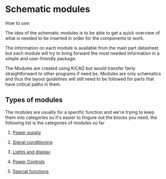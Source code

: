 # Schematic modules

How to use:

The idea of the schematic modules is to be able to get a quick overview of what is needed to be inserted in order for the components to work.

The information on each module is available from the main part datasheet but each module will try to bring forward the most needed information in a simple and user-friendly package.

The Modules are created using KiCAD but would transfer fairly straightforward to other programs if need be. Modules are only schematics and thus the layout guidelines will still need to be followed for parts that have critical paths in them.

## Types of modules

The modules are usually for a specific function and we're trying to keep them into categories so it's easier to fingure out the blocks you need. the following list is the categories of modules so far

1. [Power supply](powersupply/powerSupply.md)

2. [Signal conditioning](signalConditioning/signalConditioning.md)

3. [Lights and display](lightsAndDisplay/lightsAndDisplay.md)

4. [Power Controls](powerControl/powerControl.md)

5. [Special functions](specialFunctions/specialFunctions.md)
